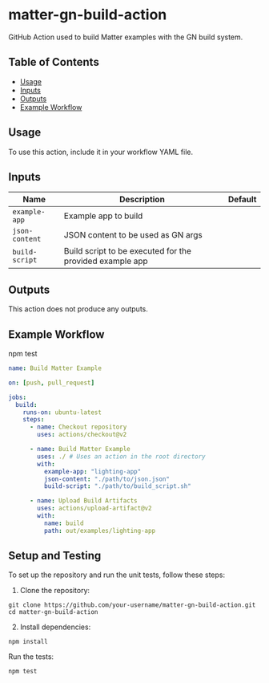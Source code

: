 # matter-gn-build-action

GitHub Action used to build Matter examples with the GN build system.

## Table of Contents

- [Usage](#usage)
- [Inputs](#inputs)
- [Outputs](#outputs)
- [Example Workflow](#example-workflow)

## Usage

To use this action, include it in your workflow YAML file.

## Inputs

| Name           | Description                                              | Default |
| -------------- | -------------------------------------------------------- | ------- |
| `example-app`  | Example app to build                                     |         |
| `json-content` | JSON content to be used as GN args                       |         |
| `build-script` | Build script to be executed for the provided example app |         |

## Outputs

This action does not produce any outputs.

## Example Workflow

npm test

```yaml
name: Build Matter Example

on: [push, pull_request]

jobs:
  build:
    runs-on: ubuntu-latest
    steps:
      - name: Checkout repository
        uses: actions/checkout@v2

      - name: Build Matter Example
        uses: ./ # Uses an action in the root directory
        with:
          example-app: "lighting-app"
          json-content: "./path/to/json.json"
          build-script: "./path/to/build_script.sh"

      - name: Upload Build Artifacts
        uses: actions/upload-artifact@v2
        with:
          name: build
          path: out/examples/lighting-app
```

## Setup and Testing

To set up the repository and run the unit tests, follow these steps:

1. Clone the repository:

```
git clone https://github.com/your-username/matter-gn-build-action.git
cd matter-gn-build-action
```

2. Install dependencies:

```
npm install
```

Run the tests:

```
npm test
```
